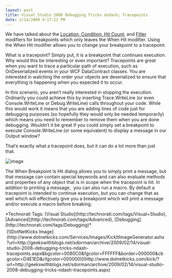 ```yaml
---
layout: post
title: Visual Studio 2008 Debugging Tricks &ndash; Tracepoints
date: 2/14/2009 4:17:12 PM
---
```


We have talked about the [Location, Condition, Hit Count](http://geekswithblogs.net/sdorman/archive/2009/02/14/visual-studio-2008-debugging-tricks-ndash-advanced-breakpoints.aspx), and [Filter](http://geekswithblogs.net/sdorman/archive/2009/02/14/visual-studio-2008-debugging-tricks-ndash-multi-threaded-debugging.aspx) modifiers for breakpoints which only leaves the When Hit modifier. Using the When Hit modifier allows you to change your breakpoint to a tracepoint.

What is a tracepoint? Simply put, it is a breakpoint that continues execution. Why would this be interesting or even important? Tracepoints are great when you want to trace a particular path of execution, such as OnDeserialized events in your WCF DataContract classes. You are interested in watching the order your objects are deserialized to ensure that everything is happening when you expected it to occur. 

In this scenario, you aren’t really interested in stopping the execution. Ordinarily you could achieve this by inserting Trace.WriteLine (or even Console.WriteLine or Debug.WriteLine) calls throughout your code. While this would work it means that you are adding lines of code just for debugging purposes (so hopefully they would only be needed temporarily) which means you need to remember to remove them when you are done debugging. Wouldn’t it be great if you could simply set a breakpoint to execute Console.WriteLine (or some equivalent) to display a message in our Output window?

That’s exactly what a tracepoint does, but it can do a lot more than just that.  

   ![image](http://gwb.blob.core.windows.net/sdorman/WindowsLiveWriter/VisualStudio2008DebuggingTricksTracepoin_E1A7/image_3.png "image")  

The When Breakpoint Is Hit dialog allows you to simply print a message, but that message can contain special keywords and can also evaluate methods and properties of any object that is in scope when the tracepoint is hit. In addition to printing a message,  you can also run a macro. By default a tracepoint is intended to continue execution, but you can change that as well which will effectively give you a breakpoint which will print a message and/or execute a macro before breaking.
  <div style="padding-bottom: 0px; margin: 0px; padding-left: 0px; padding-right: 0px; display: inline; float: none; padding-top: 0px" id="scid:0767317B-992E-4b12-91E0-4F059A8CECA8:47dd9e17-5935-4891-a6be-aeae9689a30c" class="wlWriterSmartContent">*Technorati Tags: [Visual Studio](http://technorati.com/tags/Visual+Studio), [Advanced](http://technorati.com/tags/Advanced), [Debugging](http://technorati.com/tags/Debugging)*</div><div class="wlWriterHeaderFooter" style="text-align:left; margin:0px; padding:4px 4px 4px 4px;">[![DotNetKicks Image](http://www.dotnetkicks.com/Services/Images/KickItImageGenerator.ashx?url=http://geekswithblogs.net/sdorman/archive/2009/02/14/visual-studio-2008-debugging-tricks-ndash-tracepoints.aspx&bgcolor=0080C0&fgcolor=FFFFFF&border=000000&cbgcolor=D4E1ED&cfgcolor=000000)](http://www.dotnetkicks.com/kick/?url=http://geekswithblogs.net/sdorman/archive/2009/02/14/visual-studio-2008-debugging-tricks-ndash-tracepoints.aspx)</div>
